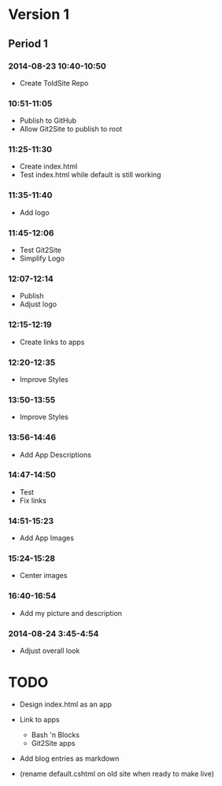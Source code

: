 ﻿# Version 1

## Period 1

### 2014-08-23 10:40-10:50

- Create ToldSite Repo

### 10:51-11:05

- Publish to GitHub
- Allow Git2Site to publish to root

### 11:25-11:30

- Create index.html 
- Test index.html while default is still working

### 11:35-11:40

- Add logo

### 11:45-12:06

- Test Git2Site
- Simplify Logo

### 12:07-12:14

- Publish
- Adjust logo

### 12:15-12:19

- Create links to apps

### 12:20-12:35

- Improve Styles

### 13:50-13:55

- Improve Styles

### 13:56-14:46

- Add App Descriptions

### 14:47-14:50

- Test
- Fix links

### 14:51-15:23

- Add App Images

### 15:24-15:28

- Center images

### 16:40-16:54

- Add my picture and description

### 2014-08-24 3:45-4:54

- Adjust overall look


# TODO

- Design index.html as an app
- Link to apps
	- Bash 'n Blocks
	- Git2Site apps

- Add blog entries as markdown

- (rename default.cshtml on old site when ready to make live)
